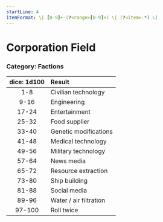 ```yaml
---
startLine: 4
itemFormat: \| [0-9]+-(?<range>[0-9]+) \| (?<item>.*) \|
---
```

# Corporation Field
### Category: Factions

| dice: 1d100 | Result |
|:----:|:-------|
| 1-8 | Civilian technology |
| 9-16 | Engineering |
| 17-24 | Entertainment |
| 25-32 | Food supplier |
| 33-40 | Genetic modifications |
| 41-48 | Medical technology |
| 49-56 | Military technology |
| 57-64 | News media |
| 65-72 | Resource extraction |
| 73-80 | Ship building |
| 81-88 | Social media |
| 89-96 | Water / air filtration |
| 97-100 | Roll twice |